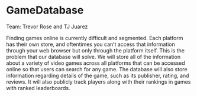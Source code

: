 # GameDatabase
 
Team: Trevor Rose and TJ Juarez

Finding games online is currently difficult and segmented.  Each platform has their own store, and oftentimes you can’t access that information through your web browser but only through the platform itself.  This is the problem that our database will solve.  We will store all of the information about a variety of video games across all platforms that can be accessed online so that users can search for any game.  The database will also store information regarding details of the game, such as its publisher, rating, and reviews.  It will also publicly track players along with their rankings in games with ranked leaderboards.